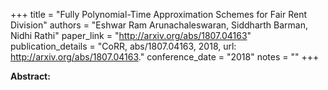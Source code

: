 +++
title = "Fully Polynomial-Time Approximation Schemes for Fair Rent Division"
authors = "Eshwar Ram Arunachaleswaran, Siddharth Barman, Nidhi Rathi"
paper_link = "http://arxiv.org/abs/1807.04163"
publication_details = "CoRR, abs/1807.04163, 2018, url: <a href='http://arxiv.org/abs/1807.04163' target='_blank'>http://arxiv.org/abs/1807.04163</a>."
conference_date = "2018"
notes = ""
+++

<b>Abstract:</b>
